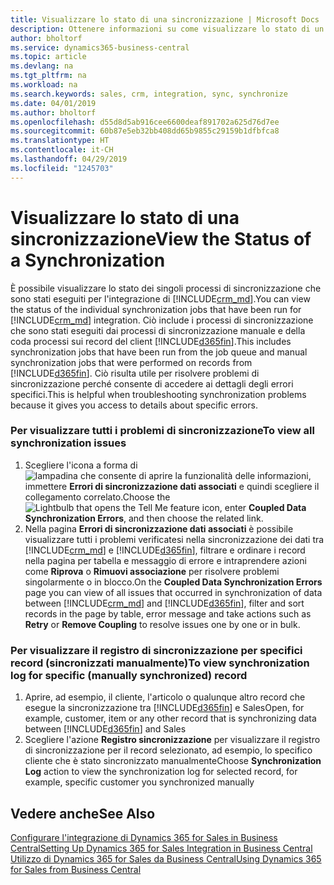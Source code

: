 ```yaml
---
title: Visualizzare lo stato di una sincronizzazione | Microsoft Docs
description: Ottenere informazioni su come visualizzare lo stato di un singolo processo di sincronizzazione.
author: bholtorf
ms.service: dynamics365-business-central
ms.topic: article
ms.devlang: na
ms.tgt_pltfrm: na
ms.workload: na
ms.search.keywords: sales, crm, integration, sync, synchronize
ms.date: 04/01/2019
ms.author: bholtorf
ms.openlocfilehash: d55d8d5ab916cee6600deaf891702a625d76d7ee
ms.sourcegitcommit: 60b87e5eb32bb408dd65b9855c29159b1dfbfca8
ms.translationtype: HT
ms.contentlocale: it-CH
ms.lasthandoff: 04/29/2019
ms.locfileid: "1245703"
---
```

# <a name="view-the-status-of-a-synchronization"></a><span data-ttu-id="390e4-103">Visualizzare lo stato di una sincronizzazione</span><span class="sxs-lookup"><span data-stu-id="390e4-103">View the Status of a Synchronization</span></span>
<span data-ttu-id="390e4-104">È possibile visualizzare lo stato dei singoli processi di sincronizzazione che sono stati eseguiti per l'integrazione di [!INCLUDE[crm_md](includes/crm_md.md)].</span><span class="sxs-lookup"><span data-stu-id="390e4-104">You can view the status of the individual synchronization jobs that have been run for [!INCLUDE[crm_md](includes/crm_md.md)] integration.</span></span> <span data-ttu-id="390e4-105">Ciò include i processi di sincronizzazione che sono stati eseguiti dai processi di sincronizzazione manuale e della coda processi sui record del client [!INCLUDE[d365fin](includes/d365fin_md.md)].</span><span class="sxs-lookup"><span data-stu-id="390e4-105">This includes synchronization jobs that have been run from the job queue and manual synchronization jobs that were performed on records from [!INCLUDE[d365fin](includes/d365fin_md.md)].</span></span> <span data-ttu-id="390e4-106">Ciò risulta utile per risolvere problemi di sincronizzazione perché consente di accedere ai dettagli degli errori specifici.</span><span class="sxs-lookup"><span data-stu-id="390e4-106">This is helpful when troubleshooting synchronization problems because it gives you access to details about specific errors.</span></span>

### <a name="to-view-all-synchronization-issues"></a><span data-ttu-id="390e4-107">Per visualizzare tutti i problemi di sincronizzazione</span><span class="sxs-lookup"><span data-stu-id="390e4-107">To view all synchronization issues</span></span>
1. <span data-ttu-id="390e4-108">Scegliere l'icona a forma di ![lampadina che consente di aprire la funzionalità delle informazioni](media/ui-search/search_small.png "Informazioni sull'operazione che si desidera eseguire"), immettere **Errori di sincronizzazione dati associati** e quindi scegliere il collegamento correlato.</span><span class="sxs-lookup"><span data-stu-id="390e4-108">Choose the ![Lightbulb that opens the Tell Me feature](media/ui-search/search_small.png "Tell me what you want to do") icon, enter **Coupled Data Synchronization Errors**, and then choose the related link.</span></span>
2. <span data-ttu-id="390e4-109">Nella pagina **Errori di sincronizzazione dati associati** è possibile visualizzare tutti i problemi verificatesi nella sincronizzazione dei dati tra [!INCLUDE[crm_md](includes/crm_md.md)] e [!INCLUDE[d365fin](includes/d365fin_md.md)], filtrare e ordinare i record nella pagina per tabella e messaggio di errore e intraprendere azioni come **Riprova** o **Rimuovi associazione** per risolvere problemi singolarmente o in blocco.</span><span class="sxs-lookup"><span data-stu-id="390e4-109">On the **Coupled Data Synchronization Errors** page you can view of all issues that occurred in synchronization of data between [!INCLUDE[crm_md](includes/crm_md.md)] and [!INCLUDE[d365fin](includes/d365fin_md.md)], filter and sort records in the page by table, error message and take actions such as **Retry** or **Remove Coupling** to resolve issues one by one or in bulk.</span></span>

### <a name="to-view-synchronization-log-for-specific-manually-synchronized-record"></a><span data-ttu-id="390e4-110">Per visualizzare il registro di sincronizzazione per specifici record (sincronizzati manualmente)</span><span class="sxs-lookup"><span data-stu-id="390e4-110">To view synchronization log for specific (manually synchronized) record</span></span>
1. <span data-ttu-id="390e4-111">Aprire, ad esempio, il cliente, l'articolo o qualunque altro record che esegue la sincronizzazione tra [!INCLUDE[d365fin](includes/d365fin_md.md)] e Sales</span><span class="sxs-lookup"><span data-stu-id="390e4-111">Open, for example, customer, item or any other record that is synchronizing data between [!INCLUDE[d365fin](includes/d365fin_md.md)] and Sales</span></span>
2. <span data-ttu-id="390e4-112">Scegliere l'azione **Registro sincronizzazione** per visualizzare il registro di sincronizzazione per il record selezionato, ad esempio, lo specifico cliente che è stato sincronizzato manualmente</span><span class="sxs-lookup"><span data-stu-id="390e4-112">Choose **Synchronization Log** action to view the synchronization log for selected record, for example, specific customer you synchronized manually</span></span>

## <a name="see-also"></a><span data-ttu-id="390e4-113">Vedere anche</span><span class="sxs-lookup"><span data-stu-id="390e4-113">See Also</span></span>  
[<span data-ttu-id="390e4-114">Configurare l'integrazione di Dynamics 365 for Sales in Business Central</span><span class="sxs-lookup"><span data-stu-id="390e4-114">Setting Up Dynamics 365 for Sales Integration in Business Central</span></span>](admin-setting-up-integration-with-dynamics-sales.md)  
[<span data-ttu-id="390e4-115">Utilizzo di Dynamics 365 for Sales da Business Central</span><span class="sxs-lookup"><span data-stu-id="390e4-115">Using Dynamics 365 for Sales from Business Central</span></span>](marketing-integrate-dynamicscrm.md)
